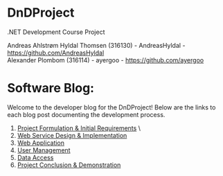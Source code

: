 # DnDProject
.NET Development Course Project

Andreas Ahlstrøm Hyldal Thomsen (316130) - AndreasHyldal - https://github.com/AndreasHyldal \
Alexander Plombom (316114) - ayergoo - https://github.com/ayergoo 

# Software Blog:

Welcome to the developer blog for the DnDProject! Below are the links to each blog post documenting the development process.

1. [Project Formulation & Initial Requirements]([LINK](https://github.com/AndreasHyldal/DnDProject/blob/main/Software-blog/%23%20Project%20Formulation%20%26%20Initial%20Req.md)) \
2. [Web Service Design & Implementation](LINK)
3. [Web Application](LINK)
4. [User Management](LINK)
5. [Data Access](LINK)
6. [Project Conclusion & Demonstration](LINK)
